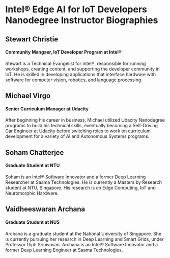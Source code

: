 # Intel® Edge AI for IoT Developers Nanodegree Instructor Biographies

## Stewart Christie
#### Community Mangaer, IoT Developer Program at Intel®

Stewart is a Technical Evangelist for Intel®, responsible for running workshops, creating content, and supporting the developer community in IoT. He is skilled in developing applications that interface hardware with software for computer vision, robotics, and language processing.

## Michael Virgo
#### Senior Curriculum Manager at Udacity

After beginning his career in business, Michael utilized Udacity Nanodegree programs to build his technical skills, eventually becoming a Self-Driving Car Engineer at Udacity before switching roles to work on curriculum development for
a variety of AI and Autonomous Systems programs.

## Soham Chatterjee
#### Graduate Student at NTU

Soham is an Intel® Software Innovator and a former Deep Learning Researcher at Saama Technologies. He is currently a Masters by Research student at NTU, Singapore. His research is on Edge Computing, IoT and Neuromorphic Hardware.

## Vaidheeswaran Archana
#### Graduate Student at NUS

Archana is a graduate student at the National University of Singapore. She is currently pursuing her research in Deep Learning and Smart Grids, under Professor Dipti Srinivasan. Archana is an Intel® Software Innovator and a former Deep Learning Engineer at Saama Technologies.
